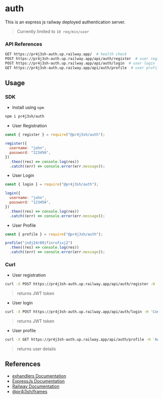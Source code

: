 # auth

This is an express js railway deployed authentication server.

> Currently limited to `10 req/min/user`

### API References

```bash
GET https://pr4j3sh-auth.up.railway.app/  # health check
POST https://pr4j3sh-auth.up.railway.app/api/auth/register  # user registration
POST https://pr4j3sh-auth.up.railway.app/api/auth/login  # user login
GET https://pr4j3sh-auth.up.railway.app/api/auth/profile  # user profile
```

## Usage

### SDK

- Install using `npm`

```bash
npm i pr4j3sh/auth
```

- User Registration

```js
const { register } = require("@pr4j3sh/auth");

register({
  username: "john",
  password: "123456",
})
  .then((res) => console.log(res))
  .catch((err) => console.error(err.message));
```

- User Login

```js
const { login } = require("@pr4j3sh/auth");

login({
  username: "john",
  password: "123456",
})
  .then((res) => console.log(res))
  .catch((err) => console.error(err.message));
```

- User Profile

```js
const { profile } = require("@pr4j3sh/auth");

profile("jndj24r09jfinrufixj2")
  .then((res) => console.log(res))
  .catch((err) => console.error(err.message));
```

### Curl

- User registration

```bash
curl -X POST https://pr4j3sh-auth.up.railway.app/api/auth/register -H 'Content-Type: application/json' -d '{"username":"john", "password":"123456"}'
```

> returns JWT token

- User login

```bash
curl -X POST https://pr4j3sh-auth.up.railway.app/api/auth/login -H 'Content-Type: application/json' -d '{"username":"john", "password":"123456"}'
```

> returns JWT token

- User profile

```bash
curl -X GET https://pr4j3sh-auth.up.railway.app/api/auth/profile -H 'Authorization: Bearer <token>'
```

> returns user details

## References

- [exhandlers Documentation](https://pr4j3sh.github.io/exhandlers/)
- [ExpressJs Documentation](https://expressjs.com/en/starter/hello-world.html)
- [Railway Documentation](https://docs.railway.com/guides/express)
- [@pr4j3sh/frames](https://github.com/pr4j3sh/frames)
